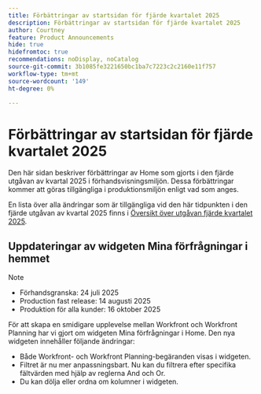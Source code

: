 ```yaml
---
title: Förbättringar av startsidan för fjärde kvartalet 2025
description: Förbättringar av startsidan för fjärde kvartalet 2025
author: Courtney
feature: Product Announcements
hide: true
hidefromtoc: true
recommendations: noDisplay, noCatalog
source-git-commit: 3b1085fe3221650bc1ba7c7223c2c2160e11f757
workflow-type: tm+mt
source-wordcount: '149'
ht-degree: 0%

---
```


# Förbättringar av startsidan för fjärde kvartalet 2025

Den här sidan beskriver förbättringar av Home som gjorts i den fjärde utgåvan av kvartal 2025 i förhandsvisningsmiljön. Dessa förbättringar kommer att göras tillgängliga i produktionsmiljön enligt vad som anges.

En lista över alla ändringar som är tillgängliga vid den här tidpunkten i den fjärde utgåvan av kvartal 2025 finns i [Översikt över utgåvan fjärde kvartalet 2025](/help/quicksilver/product-announcements/product-releases/25-q4-release-activity/25-q4-release-overview.md).

## Uppdateringar av widgeten Mina förfrågningar i hemmet

>[!NOTE]
>
>* Förhandsgranska: 24 juli 2025
>* Production fast release: 14 augusti 2025
>* Produktion för alla kunder: 16 oktober 2025

För att skapa en smidigare upplevelse mellan Workfront och Workfront Planning har vi gjort om widgeten Mina förfrågningar i Home. Den nya widgeten innehåller följande ändringar:

* Både Workfront- och Workfront Planning-begäranden visas i widgeten.
* Filtret är nu mer anpassningsbart. Nu kan du filtrera efter specifika fältvärden med hjälp av reglerna And och Or.
* Du kan dölja eller ordna om kolumner i widgeten.

<!--For more information on the new My Requests widget, see [Use the My Requests widget](/help/quicksilver/workfront-basics/using-home/using-the-home-area/my-requests-widget.md).-->